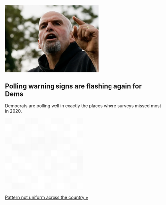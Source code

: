 
![Polling warning signs are flashing again for Dems](./20220912235903.png)
## Polling warning signs are flashing again for Dems

Democrats are polling well in exactly the places where surveys missed most in 2020.

![pic](../square_bg.png)

[Pattern not uniform across the country »](https://www.yahoo.com/news/polls-wrong-again-120052002.html)
